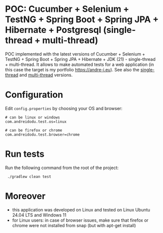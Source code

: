 # POC: Cucumber + Selenium + TestNG + Spring Boot + Spring JPA + Hibernate + Postgresql (single-thread + multi-thread)

POC implemented with the latest versions of Cucumber + Selenium + TestNG + Spring Boot + Spring JPA + Hibernate +
JDK (21) - single-thread + multi-thread. It allows to make automated tests for a web application (in this case the
target is my portfolio https://andre-i.eu). See also
the [single-thread](https://github.com/goto-eof/andre-i-test-selenium-cucumber-spring-boot-single-thread)
and [multi-thread](https://github.com/goto-eof/andre-i-test-selenium-cucumber-spring-boot-multi-thread) versions.

# Configuration

Edit `config.properties` by choosing your OS and browser:

```
# can be linux or windows
com.andreidodu.test.os=linux

# can be firefox or chrome
com.andreidodu.test.browser=chrome
```

# Run tests

Run the following command from the root of the project:

 ```
  ./gradlew clean test
 ```

# Moreover

- this application was developed on Linux and tested on Linux Ubuntu 24.04 LTS and Windows 11
- for Linux users: in case of browser issues, make sure that firefox or chrome were not installed from snap (but with
  apt-get install)

